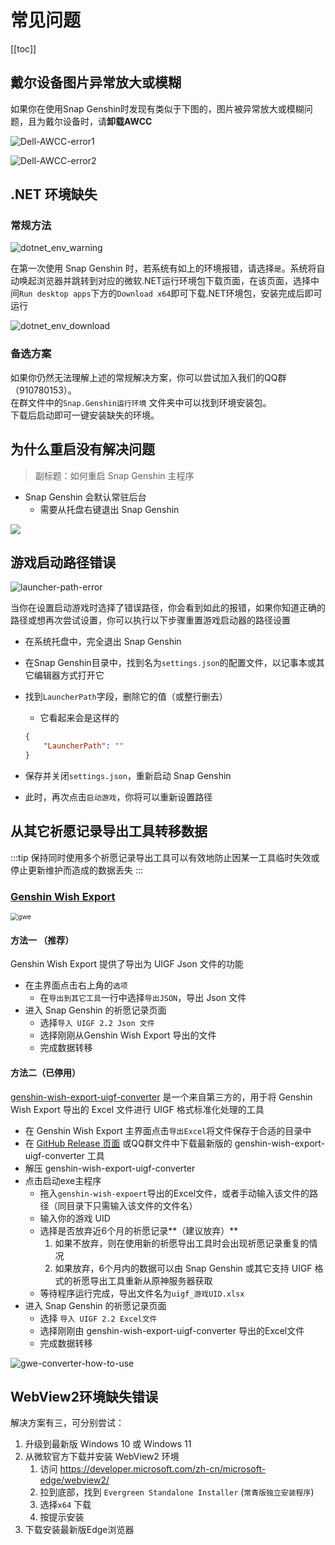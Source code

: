 # 常见问题

[[toc]]

## 戴尔设备图片异常放大或模糊

如果你在使用Snap Genshin时发现有类似于下图的，图片被异常放大或模糊问题，且为戴尔设备时，请**卸载AWCC**

![Dell-AWCC-error1](/img/Dell-AWCC-error1.jpg)

![Dell-AWCC-error2](/img/Dell-AWCC-error2.jpg)

## .NET 环境缺失

### 常规方法

![dotnet_env_warning](/img/dotnet_env_warning.png)

在第一次使用 Snap Genshin 时，若系统有如上的环境报错，请选择`是`。系统将自动唤起浏览器并跳转到对应的微软.NET运行环境包下载页面，在该页面，选择中间`Run desktop apps`下方的`Download x64`即可下载.NET环境包，安装完成后即可运行

![dotnet_env_download](/img/dotnet_env_download.png)

### 备选方案

如果你仍然无法理解上述的常规解决方案，你可以尝试加入我们的QQ群（910780153）。  
在群文件中的`Snap.Genshin运行环境` 文件夹中可以找到环境安装包。  
下载后启动即可一键安装缺失的环境。  

## 为什么重启没有解决问题

> 副标题：如何重启 Snap Genshin 主程序

- Snap Genshin 会默认常驻后台
    - 需要从托盘右键退出 Snap Genshin

![](/img/quit-program.png)

## 游戏启动路径错误

![launcher-path-error](/img/launcher-path-error.png)

当你在设置启动游戏时选择了错误路径，你会看到如此的报错，如果你知道正确的路径或想再次尝试设置，你可以执行以下步骤重置游戏启动器的路径设置

- 在系统托盘中，完全退出 Snap Genshin

- 在Snap Genshin目录中，找到名为`settings.json`的配置文件，以记事本或其它编辑器方式打开它

- 找到`LauncherPath`字段，删除它的值（或整行删去）

    - 它看起来会是这样的

    ```json
    {
        "LauncherPath": ""
    }
    ```

- 保存并关闭`settings.json`，重新启动 Snap Genshin

- 此时，再次点击`启动游戏`，你将可以重新设置路径

## 从其它祈愿记录导出工具转移数据

:::tip
保持同时使用多个祈愿记录导出工具可以有效地防止因某一工具临时失效或停止更新维护而造成的数据丢失
:::

### [Genshin Wish Export](https://github.com/biuuu/genshin-wish-export)

<img src="/img/gwe-screenshot.png" alt="gwe" style="zoom:75%;" />

#### 方法一 （推荐）

Genshin Wish Export 提供了导出为 UIGF Json 文件的功能

- 在主界面点击右上角的`选项`
    - 在`导出到其它工具`一行中选择`导出JSON`，导出 Json 文件
- 进入 Snap Genshin 的祈愿记录页面
    - 选择`导入 UIGF 2.2 Json 文件`
    - 选择刚刚从Genshin Wish Export 导出的文件
    - 完成数据转移

#### 方法二（已停用）

[genshin-wish-export-uigf-converter](https://github.com/Masterain98/genshin-wish-export-uigf-converter) 是一个来自第三方的，用于将 Genshin Wish Export 导出的 Excel 文件进行 UIGF 格式标准化处理的工具

- 在 Genshin Wish Export 主界面点击`导出Excel`将文件保存于合适的目录中
- 在 [GitHub Release 页面](https://github.com/Masterain98/genshin-wish-export-uigf-converter/releases) 或QQ群文件中下载最新版的 genshin-wish-export-uigf-converter 工具
- 解压 genshin-wish-export-uigf-converter
- 点击启动exe主程序
    - 拖入`genshin-wish-expoert`导出的Excel文件，或者手动输入该文件的路径（同目录下只需输入该文件的文件名）
    - 输入你的游戏 UID
    - 选择是否放弃近6个月的祈愿记录**（建议放弃）**
        1. 如果不放弃，则在使用新的祈愿导出工具时会出现祈愿记录重复的情况
        2. 如果放弃，6个月内的数据可以由 Snap Genshin 或其它支持 UIGF 格式的祈愿导出工具重新从原神服务器获取
    - 等待程序运行完成，导出文件名为`uigf_游戏UID.xlsx`
- 进入 Snap Genshin 的祈愿记录页面
    - 选择 `导入 UIGF 2.2 Excel文件`
    - 选择刚刚由 genshin-wish-export-uigf-converter 导出的Excel文件
    - 完成数据转移

![gwe-converter-how-to-use](/img/gwe-converter-how-to-use.gif)

## WebView2环境缺失错误

解决方案有三，可分别尝试：

1. 升级到最新版 Windows 10 或 Windows 11
2. 从微软官方下载并安装 WebView2 环境
    1. 访问 https://developer.microsoft.com/zh-cn/microsoft-edge/webview2/
    2. 拉到底部，找到 `Evergreen Standalone Installer` (`常青版独立安装程序`)
    3. 选择`x64` 下载
    4. 按提示安装
3. 下载安装最新版Edge浏览器


